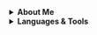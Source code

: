  <details>
    <summary><b>About Me</b></summary><br/>
    - 👋 Hi, I’m @RohanReddyCJ <br>
    - 👀 I’m interested in ...game development <br>
    - 🌱 I’m currently learning ...game development

</details>
<details>
    <summary><b> Languages & Tools</b></summary><br/>
 


<a href="https://dev.epicgames.com/community/profile/0PMnK/RohanReddyCJ">
    <img height="50" src="https://img.shields.io/badge/Unreal%20Engine-0E1128.svg?style=for-the-badge&logo=Unreal-Engine&logoColor=white"/>
</a>


<a href="https://dev.epicgames.com/community/profile/0PMnK/RohanReddyCJ">
    <img height="50" src="https://img.shields.io/badge/Blender-F5792A.svg?style=for-the-badge&logo=Blender&logoColor=white"/>
</a>


<img height=50 src="https://cdn.jsdelivr.net/gh/devicons/devicon/icons/python/python-original.svg"/><img height=50 src="https://cdn.jsdelivr.net/gh/devicons/devicon/icons/java/java-original.svg"/><img height=50 src="https://cdn.jsdelivr.net/gh/devicons/devicon/icons/html5/html5-original.svg" /><img height=50 src="https://cdn.jsdelivr.net/gh/devicons/devicon/icons/css3/css3-original.svg" /><img height=50 src="https://cdn.jsdelivr.net/gh/devicons/devicon/icons/react/react-original.svg" /><img height=50 src="https://cdn.jsdelivr.net/gh/devicons/devicon/icons/git/git-plain.svg"/><img height=50 src="https://cdn.jsdelivr.net/gh/devicons/devicon/icons/github/github-original.svg"/>


<img src="https://github-readme-stats.vercel.app/api?username=RohanReddyCJ&show_icons=true&theme=dark"/>

<img src="https://github-readme-streak-stats.herokuapp.com/?user=RohanReddyCJ&show_icons=true&theme=dark"/>

<img src="https://github-readme-stats.vercel.app/api/top-langs?username=RohanReddyCJ&layout=compact&show_icons=true&theme=dark"/>

</details>
          
